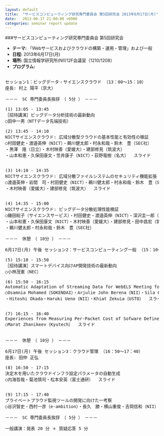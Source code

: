 ```yaml
---
layout: default
title:  "サービスコンピューティング研究専門委員会 第5回研究会 2013年6月17日(月)"
date:   2013-06-17 21:00:00 +0900
categories: seminar report update
---
```


###サービスコンピューティング研究専門委員会 第5回研究会
- __テーマ:__ 「Webサービスおよびクラウドの構築・運用・管理」および一般
- __日程:__ 2013年6月17日(月)
- __場所:__ 国立情報学研究所(NII)12F会議室（1210/1208）
- __プログラム:__

<pre>

セッション1：ビッグデータ・サイエンスクラウド （13：00～15：10）
座長: 村上 陽平（京大）

－－－　SC 専門委員長挨拶　（ 5分 ）　－－－

(1) 13:05 - 13:45
［招待講演］ビッグデータ分析技術の最新動向
○田中一男（NTTデータ先端技術）

(2) 13:45 - 14:10
NICTサイエンスクラウド: 広域分散型クラウドの基本性能と有効性の検証
○村田健史・渡邉英伸（NICT）・鵜川健太郎・村永和哉・鈴木　豊（SEC社）
・黒澤　隆（日立）・木村映善（愛媛大）・建部修見（筑波大）
・山本和憲・久保田康文・笠井康子（NICT）・荻野竜樹（名大）  スライド


(3) 14:10 - 14:35
NICTサイエンスクラウド: 広域分散ファイルシステムのセキュリティ機能拡張
○渡邉英伸・岩間　司・村田健史（NICT）・鵜川健太郎・村永和哉・鈴木　豊（SEC社）
・木村映善（愛媛大）・建部修見（筑波大）  スライド


(4) 14:35 - 15:00
NICTサイエンスクラウド: ビッグデータ分散処理性能検証
○磯田総子（サイエンスサービス）・村田健史・渡邉英伸（NICT）・深沢圭一郎（九大）
・山本和憲・久保田康文（NICT）・木村映善（愛媛大）・建部修見・田中昌宏（筑波大）
・鵜川健太郎・村永和哉・鈴木　豊（SEC社）

－－－　休憩　（ 10分 ）　－－－

6月17日(月) 午後 セッション2：サービスコンピューティング一般 （15：10～16：50）

(5) 15:10 - 15:50
［招待講演］スマートデバイス向けAP開発技術の最新動向
○小林茂憲（NEC）

(6) 15:50 - 16:15
Automatic Adaptation of Streaming Data for WebELS Meeting for Low Speed Internet
○Osamnia Mohamed（SOKENDAI）・Arjulie John Berena（NII）・Sila Chunwijitra（SOKENDAI）
・Hitoshi Okada・Haruki Ueno（NII）・Khiat Zekuia（USTO）  スライド


(7) 16:15 - 16:40
Experiences from Measuring Per-Packet Cost of Sofware Defined Networking
○Marat Zhanikeev（Kyutech）  スライド


－－－　休憩　（ 10分 ）　－－－

6月17日(月) 午後 セッション3：クラウド管理 （16：50～17：40）
座長: 田仲 正弘

(8) 16:50 - 17:15
決定木を用いたクラウドインフラ設定パラメータの自動生成
○内海哲哉・菊池慎司・松本安英（富士通研）  スライド


(9) 17:15 - 17:40
プライベートプラウド監視ツールの開発に向けた一考察
○谷沢智史・西村一彦（e-ambition）・長久　勝・横山重俊・吉岡信和（NII）

－－－　SC 専門委員長挨拶　（ 5分 ）　－－－

一般講演：発表 20 分 ＋ 質疑応答 5 分
</pre>

